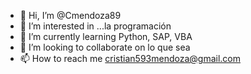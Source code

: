 - 👋 Hi, I’m @Cmendoza89
- 👀 I’m interested in ...la programación
- 🌱 I’m currently learning  Python, SAP, VBA
- 💞️ I’m looking to collaborate on  lo que sea
- 📫 How to reach me cristian593mendoza@gmail.com

<!---
Cmendoza89/Cmendoza89 is a ✨ special ✨ repository because its `README.md` (this file) appears on your GitHub profile.
You can click the Preview link to take a look at your changes.
--->
